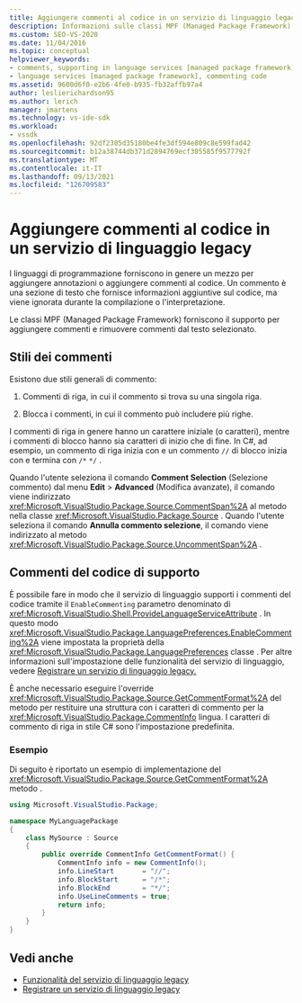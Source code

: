 ```yaml
---
title: Aggiungere commenti al codice in un servizio di linguaggio legacy | Microsoft Docs
description: Informazioni sulle classi MPF (Managed Package Framework) che forniscono supporto per l'applicazione di commenti al codice in un servizio di linguaggio legacy in Visual Studio.
ms.custom: SEO-VS-2020
ms.date: 11/04/2016
ms.topic: conceptual
helpviewer_keywords:
- comments, supporting in language services [managed package framework]
- language services [managed package framework], commenting code
ms.assetid: 9600d6f0-e2b6-4fe0-b935-fb32affb97a4
author: leslierichardson95
ms.author: lerich
manager: jmartens
ms.technology: vs-ide-sdk
ms.workload:
- vssdk
ms.openlocfilehash: 92df2305d35180be4fe3df594e809c8e599fad42
ms.sourcegitcommit: b12a38744db371d2894769ecf305585f9577792f
ms.translationtype: MT
ms.contentlocale: it-IT
ms.lasthandoff: 09/13/2021
ms.locfileid: "126709583"
---
```

# <a name="comment-code-in-a-legacy-language-service"></a>Aggiungere commenti al codice in un servizio di linguaggio legacy
I linguaggi di programmazione forniscono in genere un mezzo per aggiungere annotazioni o aggiungere commenti al codice. Un commento è una sezione di testo che fornisce informazioni aggiuntive sul codice, ma viene ignorata durante la compilazione o l'interpretazione.

 Le classi MPF (Managed Package Framework) forniscono il supporto per aggiungere commenti e rimuovere commenti dal testo selezionato.

## <a name="comment-styles"></a>Stili dei commenti
Esistono due stili generali di commento:

1. Commenti di riga, in cui il commento si trova su una singola riga.

2. Blocca i commenti, in cui il commento può includere più righe.

I commenti di riga in genere hanno un carattere iniziale (o caratteri), mentre i commenti di blocco hanno sia caratteri di inizio che di fine. In C#, ad esempio, un commento di riga inizia con e un commento `//` di blocco inizia con e termina con `/*` `*/` .

Quando l'utente seleziona il comando **Comment Selection** (Selezione commento) dal menu **Edit**  >  **Advanced** (Modifica avanzate), il comando viene indirizzato <xref:Microsoft.VisualStudio.Package.Source.CommentSpan%2A> al metodo nella classe <xref:Microsoft.VisualStudio.Package.Source> . Quando l'utente seleziona il comando **Annulla commento selezione**, il comando viene indirizzato al metodo <xref:Microsoft.VisualStudio.Package.Source.UncommentSpan%2A> .

## <a name="support-code-comments"></a>Commenti del codice di supporto
 È possibile fare in modo che il servizio di linguaggio supporti i commenti del codice tramite il `EnableCommenting` parametro denominato di <xref:Microsoft.VisualStudio.Shell.ProvideLanguageServiceAttribute> . In questo modo <xref:Microsoft.VisualStudio.Package.LanguagePreferences.EnableCommenting%2A> viene impostata la proprietà della <xref:Microsoft.VisualStudio.Package.LanguagePreferences> classe . Per altre informazioni sull'impostazione delle funzionalità del servizio di linguaggio, vedere [Registrare un servizio di linguaggio legacy.](../../extensibility/internals/registering-a-legacy-language-service1.md)

 È anche necessario eseguire l'override <xref:Microsoft.VisualStudio.Package.Source.GetCommentFormat%2A> del metodo per restituire una struttura con i caratteri di commento per la <xref:Microsoft.VisualStudio.Package.CommentInfo> lingua. I caratteri di commento di riga in stile C# sono l'impostazione predefinita.

### <a name="example"></a>Esempio
 Di seguito è riportato un esempio di implementazione del <xref:Microsoft.VisualStudio.Package.Source.GetCommentFormat%2A> metodo .

```csharp
using Microsoft.VisualStudio.Package;

namespace MyLanguagePackage
{
    class MySource : Source
    {
        public override CommentInfo GetCommentFormat() {
            CommentInfo info = new CommentInfo();
            info.LineStart       = "//";
            info.BlockStart      = "/*";
            info.BlockEnd        = "*/";
            info.UseLineComments = true;
            return info;
        }
    }
}
```

## <a name="see-also"></a>Vedi anche
- [Funzionalità del servizio di linguaggio legacy](../../extensibility/internals/legacy-language-service-features1.md)
- [Registrare un servizio di linguaggio legacy](../../extensibility/internals/registering-a-legacy-language-service1.md)

